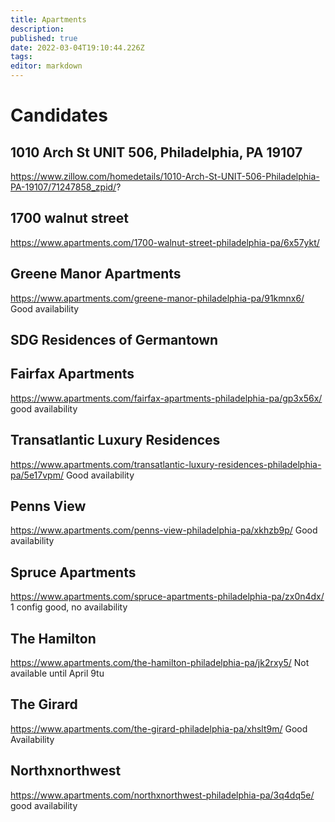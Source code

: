 ```yaml
---
title: Apartments
description: 
published: true
date: 2022-03-04T19:10:44.226Z
tags: 
editor: markdown
---
```


# Candidates	

## 1010 Arch St UNIT 506, Philadelphia, PA 19107
https://www.zillow.com/homedetails/1010-Arch-St-UNIT-506-Philadelphia-PA-19107/71247858_zpid/?
## 1700 walnut street	
https://www.apartments.com/1700-walnut-street-philadelphia-pa/6x57ykt/

## Greene Manor Apartments
https://www.apartments.com/greene-manor-philadelphia-pa/91kmnx6/
Good availability

## SDG Residences of Germantown 
## Fairfax Apartments 
https://www.apartments.com/fairfax-apartments-philadelphia-pa/gp3x56x/
good availability
## Transatlantic Luxury Residences
https://www.apartments.com/transatlantic-luxury-residences-philadelphia-pa/5e17vpm/
Good availability
## Penns View
https://www.apartments.com/penns-view-philadelphia-pa/xkhzb9p/
Good availability

## Spruce Apartments
https://www.apartments.com/spruce-apartments-philadelphia-pa/zx0n4dx/
1 config good, no availability







## The Hamilton
https://www.apartments.com/the-hamilton-philadelphia-pa/jk2rxy5/
Not available until April 9tu

## The Girard
https://www.apartments.com/the-girard-philadelphia-pa/xhslt9m/
Good Availability

## Northxnorthwest
https://www.apartments.com/northxnorthwest-philadelphia-pa/3q4dq5e/
good availability

